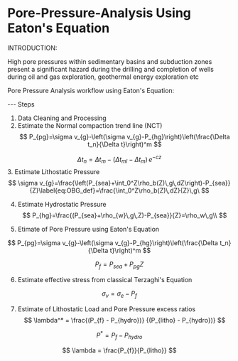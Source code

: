 # Pore-Pressure-Analysis Using Eaton's Equation

INTRODUCTION:

High pore pressures within sedimentary basins and subduction zones present a significant hazard during the drilling and
completion of wells during oil and gas exploration, geothermal energy exploration etc

Pore Pressure Analysis workflow using Eaton's Equation:

--- Steps
1. Data Cleaning and Processing
2. Estimate the Normal compaction trend line (NCT)
$$
P_{pg}=\sigma v_{g}-\left(\sigma v_{g}-P_{hg}\right)\left(\frac{\Delta t_n}{\Delta t}\right)^m 
$$

$$
\Delta t_n=\Delta t_m-\left(\Delta t_{ml}-\Delta t_m\right)\,e^{-cz}
$$
3. Estimate Lithostatic Pressure
$$
\sigma v_{g}=\frac{\left(P_{sea}+\int_0^Z\rho_b(Z)\,g\,dZ\right)-P_{sea}}{Z}\label{eq:OBG_def}=\frac{\int_0^Z\rho_b(Z)\,dZ}{Z}\,g\
$$

4. Estimate Hydrostatic Pressure
$$
P_{hg}=\frac{(P_{sea}+\rho_{w}\,g\,Z)-P_{sea}}{Z}=\rho_w\,g\\
$$

5. Etimate of Pore Pressure using Eaton's Equation

$$
P_{pg}=\sigma v_{g}-\left(\sigma v_{g}-P_{hg}\right)\left(\frac{\Delta t_n}{\Delta t}\right)^m 
$$


$$
P_f=P_{sea}+P_{pg} Z
$$


6. Estimate effective stress from classical Terzaghi's Equation

$$
σ_{v} = σ_{e} - P_{f}
$$

7. Estimate of Lithostatic Load and Pore Pressure excess ratios 
$$
\lambda^* = \frac{(P_{f} - P_{hydro})} {(P_{litho} - P_{hydro})}
$$ 

$$
P^*=P_{f} - P_{hydro}
$$


$$
\lambda = \frac{P_{f}}{P_{litho}}
$$
     

